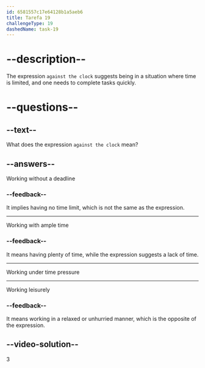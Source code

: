 ```yaml
---
id: 6581557c17e64128b1a5aeb6
title: Tarefa 19
challengeType: 19
dashedName: task-19
---
```


# --description--

The expression `against the clock` suggests being in a situation where time is limited, and one needs to complete tasks quickly.

# --questions--

## --text--

What does the expression `against the clock` mean?

## --answers--

Working without a deadline

### --feedback--

It implies having no time limit, which is not the same as the expression.

---

Working with ample time

### --feedback--

It means having plenty of time, while the expression suggests a lack of time.

---

Working under time pressure

---

Working leisurely

### --feedback--

It means working in a relaxed or unhurried manner, which is the opposite of the expression.

## --video-solution--

3
